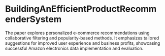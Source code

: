 # BuildingAnEfficientProductRecommenderSystem
The paper explores personalized e-commerce recommendations using collaborative filtering and popularity-based methods. It emphasizes tailored suggestions for improved user experience and business profits, showcasing successful Amazon electronics data implementation and evaluation.
